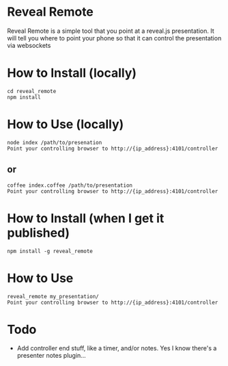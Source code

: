 # Reveal Remote

Reveal Remote is a simple tool that you point at a reveal.js presentation.
It will tell you where to point your phone so that it can control the presentation
via websockets

# How to Install (locally)
```$
cd reveal_remote
npm install
```

# How to Use (locally)

```$
node index /path/to/presenation
Point your controlling browser to http://{ip_address}:4101/controller
```
## or

```$
coffee index.coffee /path/to/presentation
Point your controlling browser to http://{ip_address}:4101/controller
```

# How to Install (when I get it published)
```$
npm install -g reveal_remote
```

# How to Use
```$
reveal_remote my_presentation/
Point your controlling browser to http://{ip_address}:4101/controller
```

# Todo
-  Add controller end stuff, like a timer, and/or notes.  Yes I know there's a presenter notes plugin...

